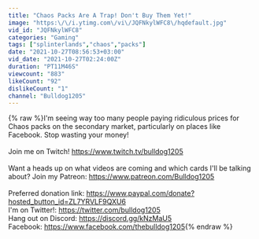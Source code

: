 ```yaml
---
title: "Chaos Packs Are A Trap! Don't Buy Them Yet!"
image: "https:\/\/i.ytimg.com\/vi\/JQFNkylWFC8\/hqdefault.jpg"
vid_id: "JQFNkylWFC8"
categories: "Gaming"
tags: ["splinterlands","chaos","packs"]
date: "2021-10-27T08:56:53+03:00"
vid_date: "2021-10-27T02:24:00Z"
duration: "PT11M46S"
viewcount: "883"
likeCount: "92"
dislikeCount: "1"
channel: "Bulldog1205"
---
```

{% raw %}I'm seeing way too many people paying ridiculous prices for Chaos packs on the secondary market, particularly on places like Facebook. Stop wasting your money! <br /><br />Join me on Twitch! <a rel="nofollow" target="blank" href="https://www.twitch.tv/bulldog1205">https://www.twitch.tv/bulldog1205</a><br /><br />Want a heads up on what videos are coming and which cards I'll be talking about? Join my Patreon: <a rel="nofollow" target="blank" href="https://www.patreon.com/Bulldog1205">https://www.patreon.com/Bulldog1205</a><br /><br />Preferred donation link: <a rel="nofollow" target="blank" href="https://www.paypal.com/donate?hosted_button_id=ZL7YRVLF9QXU6">https://www.paypal.com/donate?hosted_button_id=ZL7YRVLF9QXU6</a><br />I'm on Twitter!: <a rel="nofollow" target="blank" href="https://twitter.com/bulldog1205">https://twitter.com/bulldog1205</a><br />Hang out on Discord: <a rel="nofollow" target="blank" href="https://discord.gg/kNzMaU5">https://discord.gg/kNzMaU5</a><br />Facebook: <a rel="nofollow" target="blank" href="https://www.facebook.com/thebulldog1205">https://www.facebook.com/thebulldog1205</a>{% endraw %}
